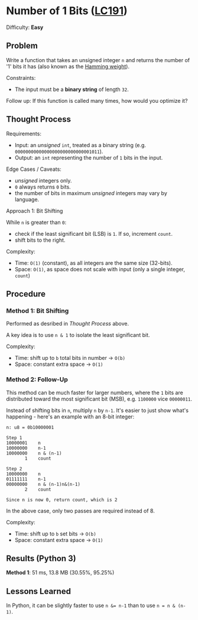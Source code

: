 # Number of 1 Bits ([LC191](https://leetcode.com/problems/number-of-1-bits/))
Difficulty: **Easy**

## Problem

Write a function that takes an unsigned integer `n` and returns the number of '1' bits it has (also known as the [Hamming weight](http://en.wikipedia.org/wiki/Hamming_weight)).

Constraints:
- The input must be a **binary string** of length `32`.

Follow up: If this function is called many times, how would you optimize it?

## Thought Process

Requirements:
- Input: an *unsigned* `int`, treated as a binary string (e.g. `00000000000000000000000000001011`).
- Output: an `int` representing the number of `1` bits in the input.

Edge Cases / Caveats:
- *unsigned* integers only.
- `0` always returns `0` bits.
- the number of bits in maximum *unsigned* integers may vary by language.

Approach 1: Bit Shifting

While `n` is greater than `0`:
- check if the least significant bit (LSB) is `1`.  If so, increment `count`.
- shift bits to the right.

Complexity:
- Time: `O(1)` (constant), as all integers are the same size (32-bits).
- Space: `O(1)`, as space does not scale with input (only a single integer, `count`)

## Procedure

### Method 1: Bit Shifting

Performed as desribed in *Thought Process* above.

A key idea is to use `n & 1` to isolate the least significant bit.

Complexity:
- Time: shift up to `b` total bits in number -> `O(b)`
- Space:  constant extra space -> `O(1)`

### Method 2: Follow-Up

This method can be much faster for larger numbers, where the `1` bits are distributed toward the most significant bit (MSB), e.g. `1100000` vice `00000011`.

Instead of shifting bits in `n`, multiply `n` by `n-1`.  It's easier to just show what's happening - here's an example with an 8-bit integer:

```
n: u8 = 0b10000001

Step 1
10000001    n
10000000    n-1
10000000    n & (n-1)
       1    count

Step 2
10000000    n
01111111    n-1
00000000    n & (n-1)n&(n-1)
       2    count

Since n is now 0, return count, which is 2
```

In the above case, only two passes are required instead of 8.

Complexity:
- Time: shift up to `b` set bits -> `O(b)`
- Space:  constant extra space -> `O(1)`

## Results (Python 3)

**Method 1**:  51 ms, 13.8 MB (30.55%, 95.25%)

## Lessons Learned

In Python, it can be slightly faster to use `n &= n-1` than to use `n = n & (n-1)`.
